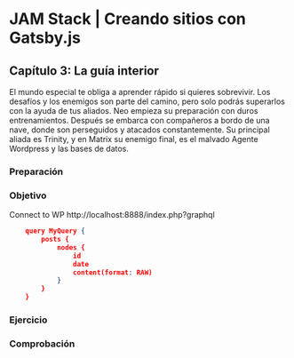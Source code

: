# JAM Stack | Creando sitios con Gatsby.js

## Capítulo 3: La guía interior
El mundo especial te obliga a aprender rápido si quieres sobrevivir. Los desafíos y los enemigos son parte del camino,
pero solo podrás superarlos con la ayuda de tus aliados. Neo empieza su preparación con duros entrenamientos.
Después se embarca con compañeros a bordo de una nave, donde son perseguidos y atacados constantemente.
Su principal aliada es Trinity, y en Matrix su enemigo final, es el malvado Agente Wordpress y las bases de datos.

### Preparación

### Objetivo

Connect to WP
http://localhost:8888/index.php?graphql

````json
    query MyQuery {
        posts {
            nodes {
                id
                date
                content(format: RAW)
            }
        }
    }
````

### Ejercicio

### Comprobación
